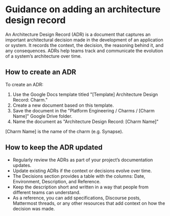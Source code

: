 # Guidance on adding an architecture design record

An Architecture Design Record (ADR) is a document that captures an important
architectural decision made in the development of an application or system.
It records the context, the decision, the reasoning behind it, and
any consequences. ADRs help teams track and communicate the evolution of a
system’s architecture over time.

## How to create an ADR

To create an ADR:

1. Use the Google Docs template titled "[Template] Architecture Design Record: Charm."
2. Create a new document based on this template.
3. Save the document in the "Platform Engineering / Charms / [Charm Name]"
 Google Drive folder.
4. Name the document as "Architecture Design Record: [Charm Name]"

[Charm Name] is the name of the charm (e.g. Synapse).

## How to keep the ADR updated

- Regularly review the ADRs as part of your project’s documentation updates.
- Update existing ADRs if the context or decisions evolve over time.
- The Decisions section provides a table with the columns: Date, Environment,
Description, and Reference.
- Keep the description short and written in a way that people from different
teams can understand.
- As a reference, you can add specifications, Discourse posts, Mattermost
threads, or any other resources that add context on how the decision was made.
